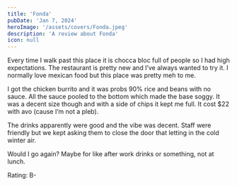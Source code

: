 ```yaml
---
title: 'Fonda'
pubDate: 'Jan 7, 2024'
heroImage: '/assets/covers/Fonda.jpeg'
description: 'A review about Fonda'
icon: null
---
```


Every time I walk past this place it is chocca bloc full of people so I had high expectations. The restaurant is pretty new and I’ve always wanted to try it. I normally love mexican food but this place was pretty meh to me.

I got the chicken burrito and it was probs 90% rice and beans with no sauce. All the sauce pooled to the bottom which made the base soggy. It was a decent size though and with a side of chips it kept me full. It cost $22 with avo (cause I’m not a pleb).

The drinks apparently were good and the vibe was decent. Staff were friendly but we kept asking them to close the door that letting in the cold winter air.

Would I go again? Maybe for like after work drinks or something, not at lunch.

Rating: B-
